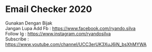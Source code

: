 # Email Checker 2020
Gunakan Dengan Bijak<br>
Jangan Lupa Add Fb : https://www.facebook.com/ryando.silva <br>
Follow Ig : https://www.instagram.com/ryandosilva <br>
Subscribe : https://www.youtube.com/channel/UCC3erUK3XuJ6iN_bsXhMYWA <br>

